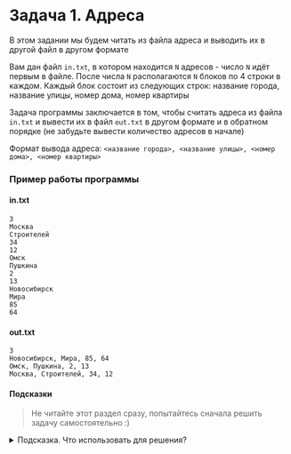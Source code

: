 # Задача 1. Адреса
В этом задании мы будем читать из файла адреса и выводить их в другой файл в другом формате

Вам дан файл `in.txt`, в котором находится `N` адресов - число `N` идёт первым в файле. После числа `N` располагаются `N` блоков по 4 строки в каждом. Каждый блок состоит из следующих строк: название города, название улицы, номер дома, номер квартиры

Задача программы заключается в том, чтобы считать адреса из файла `in.txt` и вывести их в файл `out.txt` в другом формате и в обратном порядке (не забудьте вывести количество адресов в начале)

Формат вывода адреса: `<название города>, <название улицы>, <номер дома>, <номер квартиры>`

### Пример работы программы
#### in.txt
```
3
Москва
Строителей
34
12
Омск
Пушкина
2
13
Новосибирск
Мира
85
64
```

#### out.txt
```
3
Новосибирск, Мира, 85, 64
Омск, Пушкина, 2, 13
Москва, Строителей, 34, 12
```

#### Подсказки

> Не читайте этот раздел сразу, попытайтесь сначала решить задачу самостоятельно :)

<details>

<summary>Подсказка. Что использовать для решения?</summary>

Для хранения адреса создайте класс (например, `address`). В нём будут поля для хранения названий города и улицы (`std::string`), а также номеров дома и квартиры (`int`)

Создайте в вашем классе конструктор с параметрами, чтобы нельзя было создать пустой адрес

Создайте в вашем классе метод, который собирает строку для вывода в файл (можно назвать его, например, `get_output_address`). Метод будет возвращать значение типа `std::string`

Не забудьте сделать ваши поля приватными - так инкапсуляция вашего класса станет лучше, так как будет меньше потенциальных связей с внешним кодом

Для хранения всех адресов заведите динамический массив типа `address*` - для хранения экземпляров вашего класса

Для считывания адресов используйте цикл `for`

Для работы с файлом в режиме чтения используйте класс `std::ifstream`

Для работы с файлом в режиме записи используйте класс `std::ofstream`

</details>
